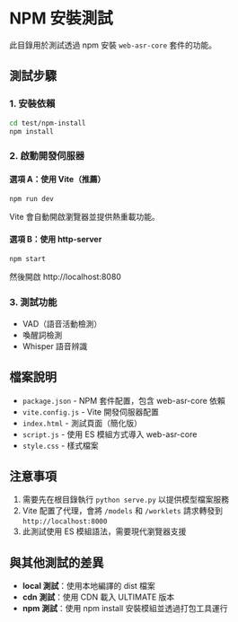 # NPM 安裝測試

此目錄用於測試透過 npm 安裝 `web-asr-core` 套件的功能。

## 測試步驟

### 1. 安裝依賴
```bash
cd test/npm-install
npm install
```

### 2. 啟動開發伺服器

#### 選項 A：使用 Vite（推薦）
```bash
npm run dev
```
Vite 會自動開啟瀏覽器並提供熱重載功能。

#### 選項 B：使用 http-server
```bash
npm start
```
然後開啟 http://localhost:8080

### 3. 測試功能
- VAD（語音活動檢測）
- 喚醒詞檢測
- Whisper 語音辨識

## 檔案說明

- `package.json` - NPM 套件配置，包含 web-asr-core 依賴
- `vite.config.js` - Vite 開發伺服器配置
- `index.html` - 測試頁面（簡化版）
- `script.js` - 使用 ES 模組方式導入 web-asr-core
- `style.css` - 樣式檔案

## 注意事項

1. 需要先在根目錄執行 `python serve.py` 以提供模型檔案服務
2. Vite 配置了代理，會將 `/models` 和 `/worklets` 請求轉發到 `http://localhost:8000`
3. 此測試使用 ES 模組語法，需要現代瀏覽器支援

## 與其他測試的差異

- **local 測試**：使用本地編譯的 dist 檔案
- **cdn 測試**：使用 CDN 載入 ULTIMATE 版本
- **npm 測試**：使用 npm install 安裝模組並透過打包工具運行
